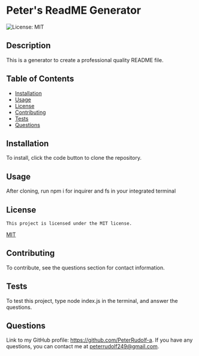 # Peter's ReadME Generator
  ![License: MIT](https://img.shields.io/badge/License-MIT-yellow.svg)
  ## Description
  This is a generator to create a professional quality README file.
  ## Table of Contents
  - [Installation](#installation)
  - [Usage](#usage)
  - [License](#license)
  - [Contributing](#contributing)
  - [Tests](#tests)
  - [Questions](#questions)
  ## Installation
  To install, click the code button to clone the repository.
  ## Usage
  After cloning, run npm i for inquirer and fs in your integrated terminal
  ## License
    This project is licensed under the MIT license.
  [MIT](https://opensource.org/licenses/MIT)
  ## Contributing
  To contribute, see the questions section for contact information.
  ## Tests
  To test this project, type node index.js in the terminal, and answer the questions.
  ## Questions
  Link to my GitHub profile: https://github.com/PeterRudolf-a.
  If you have any questions, you can contact me at peterrudolf249@gmail.com.
